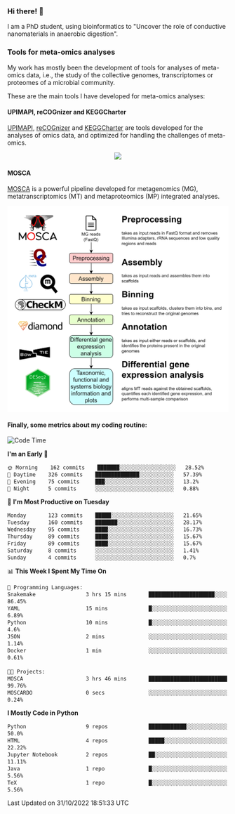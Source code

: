 ### Hi there! 👋

I am a PhD student, using bioinformatics to "Uncover the role of conductive nanomaterials in anaerobic digestion".

### Tools for meta-omics analyses

My work has mostly been the development of tools for analyses of meta-omics data, i.e., the study of the collective genomes, transcriptomes or proteomes of a microbial community.

These are the main tools I have developed for meta-omics analyses:

#### UPIMAPI, reCOGnizer and KEGGCharter

[UPIMAPI](https://github.com/iquasere/UPIMAPI), [reCOGnizer](https://github.com/iquasere/reCOGnizer) and [KEGGCharter](https://github.com/iquasere/KEGGCharter) are tools developed for the analyses of omics data, and optimized for handling the challenges of meta-omics.

<p align="center">
    <img src="assets/annotation_paper.png">
</p>

#### MOSCA

[MOSCA](https://github.com/iquasere/MOSCA) is a powerful pipeline developed for metagenomics (MG), metatranscriptomics (MT) and metaproteomics (MP) integrated analyses.

<p align="center">
    <img src="assets/mosca_workflow.png" align="center" width="700">
</p>


#### Finally, some metrics about my coding routine:

<!--START_SECTION:waka-->
![Code Time](http://img.shields.io/badge/Code%20Time-375%20hrs%2047%20mins-blue)

**I'm an Early 🐤** 

```text
🌞 Morning    162 commits    ███████░░░░░░░░░░░░░░░░░░   28.52% 
🌆 Daytime    326 commits    ██████████████░░░░░░░░░░░   57.39% 
🌃 Evening    75 commits     ███░░░░░░░░░░░░░░░░░░░░░░   13.2% 
🌙 Night      5 commits      ░░░░░░░░░░░░░░░░░░░░░░░░░   0.88%

```
📅 **I'm Most Productive on Tuesday** 

```text
Monday       123 commits    █████░░░░░░░░░░░░░░░░░░░░   21.65% 
Tuesday      160 commits    ███████░░░░░░░░░░░░░░░░░░   28.17% 
Wednesday    95 commits     ████░░░░░░░░░░░░░░░░░░░░░   16.73% 
Thursday     89 commits     ████░░░░░░░░░░░░░░░░░░░░░   15.67% 
Friday       89 commits     ████░░░░░░░░░░░░░░░░░░░░░   15.67% 
Saturday     8 commits      ░░░░░░░░░░░░░░░░░░░░░░░░░   1.41% 
Sunday       4 commits      ░░░░░░░░░░░░░░░░░░░░░░░░░   0.7%

```


📊 **This Week I Spent My Time On** 

```text
💬 Programming Languages: 
Snakemake                3 hrs 15 mins       █████████████████████░░░░   86.45% 
YAML                     15 mins             █░░░░░░░░░░░░░░░░░░░░░░░░   6.89% 
Python                   10 mins             █░░░░░░░░░░░░░░░░░░░░░░░░   4.6% 
JSON                     2 mins              ░░░░░░░░░░░░░░░░░░░░░░░░░   1.14% 
Docker                   1 min               ░░░░░░░░░░░░░░░░░░░░░░░░░   0.61%

🐱‍💻 Projects: 
MOSCA                    3 hrs 46 mins       █████████████████████████   99.76% 
MOSCARDO                 0 secs              ░░░░░░░░░░░░░░░░░░░░░░░░░   0.24%

```

**I Mostly Code in Python** 

```text
Python                   9 repos             ████████████░░░░░░░░░░░░░   50.0% 
HTML                     4 repos             █████░░░░░░░░░░░░░░░░░░░░   22.22% 
Jupyter Notebook         2 repos             ██░░░░░░░░░░░░░░░░░░░░░░░   11.11% 
Java                     1 repo              █░░░░░░░░░░░░░░░░░░░░░░░░   5.56% 
TeX                      1 repo              █░░░░░░░░░░░░░░░░░░░░░░░░   5.56%

```



 Last Updated on 31/10/2022 18:51:33 UTC
<!--END_SECTION:waka-->
